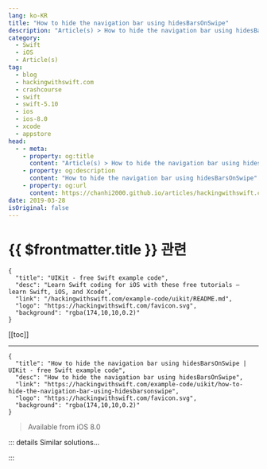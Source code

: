```yaml
---
lang: ko-KR
title: "How to hide the navigation bar using hidesBarsOnSwipe"
description: "Article(s) > How to hide the navigation bar using hidesBarsOnSwipe"
category:
  - Swift
  - iOS
  - Article(s)
tag: 
  - blog
  - hackingwithswift.com
  - crashcourse
  - swift
  - swift-5.10
  - ios
  - ios-8.0
  - xcode
  - appstore
head:
  - - meta:
    - property: og:title
      content: "Article(s) > How to hide the navigation bar using hidesBarsOnSwipe"
    - property: og:description
      content: "How to hide the navigation bar using hidesBarsOnSwipe"
    - property: og:url
      content: https://chanhi2000.github.io/articles/hackingwithswift.com/example-code/uikit/how-to-hide-the-navigation-bar-using-hidesbarsonswipe.html
date: 2019-03-28
isOriginal: false
---
```


# {{ $frontmatter.title }} 관련

```component VPCard
{
  "title": "UIKit - free Swift example code",
  "desc": "Learn Swift coding for iOS with these free tutorials – learn Swift, iOS, and Xcode",
  "link": "/hackingwithswift.com/example-code/uikit/README.md",
  "logo": "https://hackingwithswift.com/favicon.svg",
  "background": "rgba(174,10,10,0.2)"
}
```

[[toc]]

---

```component VPCard
{
  "title": "How to hide the navigation bar using hidesBarsOnSwipe | UIKit - free Swift example code",
  "desc": "How to hide the navigation bar using hidesBarsOnSwipe",
  "link": "https://hackingwithswift.com/example-code/uikit/how-to-hide-the-navigation-bar-using-hidesbarsonswipe",
  "logo": "https://hackingwithswift.com/favicon.svg",
  "background": "rgba(174,10,10,0.2)"
}
```

> Available from iOS 8.0

<!-- TODO: 작성 -->

<!--
iOS gives `UINavigationController` a simple property that masks some complex behavior. If you set `hidesBarsOnSwipe` to be true for any `UINavigationController`, then iOS automatically adds a tap gesture recognizer to your view to handle hiding (and showing) the navigation bar as needed. This means you can mimic Safari's navigation bar behavior in just one line of code, like this:

```swift
navigationController?.hidesBarsOnSwipe = true
```

Remember to set this back to `false` when you want to stop the behavior from happening.

-->

::: details Similar solutions…

<!--
/quick-start/swiftui/how-to-hide-the-tab-bar-navigation-bar-or-other-toolbars">How to hide the tab bar, navigation bar, or other toolbars 
/example-code/uikit/how-to-hide-the-navigation-bar-using-hidesbarsontap">How to hide the navigation bar using hidesBarsOnTap 
/example-code/uikit/how-to-hide-your-navigation-bar-when-the-keyboard-shows-hidesbarswhenkeyboardappears">How to hide your navigation bar when the keyboard shows: hidesBarsWhenKeyboardAppears 
/example-code/uikit/how-to-add-a-bar-button-to-a-navigation-bar">How to add a bar button to a navigation bar 
/example-code/uikit/how-to-hide-the-tab-bar-when-a-view-controller-is-shown">How to hide the tab bar when a view controller is shown</a>
-->

:::

